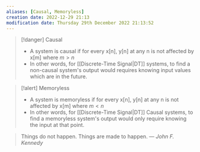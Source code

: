 ```yaml
---
aliases: [Causal, Memoryless]
creation date: 2022-12-29 21:13
modification date: Thursday 29th December 2022 21:13:52
---
```


>[!danger] Causal
>- A system is causal if for every x[n], y[n] at any n is not affected by x[m] where $m>n$
>- In other words, for [[Discrete-Time Signal|DT]] systems, to find a non-causal system's output would requires knowing input values which are in the future.

>[!alert] Memoryless
>- A system is memoryless if for every x[n], y[n] at any n is not affected by x[m] where $m<n$
>- In other words, for [[Discrete-Time Signal|DT]] Causal systems, to find a memoryless system's output would only require knowing the input at that point. 


> Things do not happen. Things are made to happen.
> — <cite>John F. Kennedy</cite>



